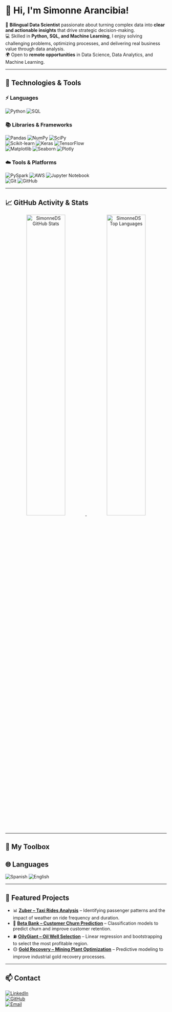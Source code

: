 # 👋 Hi, I'm Simonne Arancibia!

🎯 **Bilingual Data Scientist** passionate about turning complex data into **clear and actionable insights** that drive strategic decision-making.  
💻 Skilled in **Python, SQL, and Machine Learning**, I enjoy solving challenging problems, optimizing processes, and delivering real business value through data analysis.  
🌍 Open to **remote opportunities** in Data Science, Data Analytics, and Machine Learning.  

---

## 🚀 Technologies & Tools

### ⚡ Languages
<p>
  <img src="https://img.shields.io/badge/Python-3776AB?style=flat-square&logo=python&logoColor=white" alt="Python">
  <img src="https://img.shields.io/badge/SQL-4479A1?style=flat-square&logo=mysql&logoColor=white" alt="SQL">
</p>

### 📚 Libraries & Frameworks
<p>
  <img src="https://img.shields.io/badge/Pandas-150458?style=flat-square&logo=pandas&logoColor=white" alt="Pandas">
  <img src="https://img.shields.io/badge/NumPy-013243?style=flat-square&logo=numpy&logoColor=white" alt="NumPy">
  <img src="https://img.shields.io/badge/SciPy-8CAAE6?style=flat-square&logo=scipy&logoColor=black" alt="SciPy">
  <br>
  <img src="https://img.shields.io/badge/Scikit--learn-F7931E?style=flat-square&logo=scikit-learn&logoColor=white" alt="Scikit-learn">
  <img src="https://img.shields.io/badge/Keras-D00000?style=flat-square&logo=keras&logoColor=white" alt="Keras">
  <img src="https://img.shields.io/badge/TensorFlow-FF6F00?style=flat-square&logo=tensorflow&logoColor=white" alt="TensorFlow">
  <br>
  <img src="https://img.shields.io/badge/Matplotlib-3D5B91?style=flat-square&logo=matplotlib&logoColor=white" alt="Matplotlib">
  <img src="https://img.shields.io/badge/Seaborn-3C9CBB?style=flat-square&logo=seaborn&logoColor=white" alt="Seaborn">
  <img src="https://img.shields.io/badge/Plotly-27338C?style=flat-square&logo=plotly&logoColor=white" alt="Plotly">
</p>

### ☁️ Tools & Platforms
<p>
  <img src="https://img.shields.io/badge/PySpark-E25A1C?style=flat-square&logo=apachespark&logoColor=white" alt="PySpark">
  <img src="https://img.shields.io/badge/AWS-232F3E?style=flat-square&logo=amazonaws&logoColor=white" alt="AWS">
  <img src="https://img.shields.io/badge/Jupyter-F37626?style=flat-square&logo=jupyter&logoColor=white" alt="Jupyter Notebook">
  <br>
  <img src="https://img.shields.io/badge/Git-F05032?style=flat-square&logo=git&logoColor=white" alt="Git">
  <img src="https://img.shields.io/badge/GitHub-181717?style=flat-square&logo=github&logoColor=white" alt="GitHub">
</p>

---

## 📈 GitHub Activity & Stats

<div align="center">
  <a href="https://github.com/SimonneDS">
    <img src="https://github-readme-stats.vercel.app/api/user/SimonneDS?show_icons=true&theme=dark&include_all_commits=true&count_private=true&custom_title=SimonneDS%20Stats&hide_border=true&rank_icon=none" 
         alt="SimonneDS GitHub Stats" 
         style="width: 49%;"
    />
  </a>
  
  <a href="https://github.com/SimonneDS">
    <img src="https://github-readme-stats.vercel.app/api/top-langs/?username=SimonneDS&layout=compact&theme=dark&hide_border=true&langs_count=8&title_color=fff" 
         alt="SimonneDS Top Languages" 
         style="width: 49%;"
    />
  </a>
  
  <br>
  </div>

---

## 🚀 My Toolbox
## 🌐 Languages
![Spanish](https://img.shields.io/badge/Spanish-Native-red?style=for-the-badge)
![English](https://img.shields.io/badge/English-Advanced-blue?style=for-the-badge)

---

## 📌 Featured Projects

- 📊 [**Zuber – Taxi Rides Analysis**](https://github.com/Monita0611/Zuber_project) – Identifying passenger patterns and the impact of weather on ride frequency and duration.  
- 🏦 [**Beta Bank – Customer Churn Prediction**](https://github.com/Monita0611/BetaBank_project) – Classification models to predict churn and improve customer retention.  
- ⛽ [**OilyGiant – Oil Well Selection**](https://github.com/Monita0611/OilyGiant_project) – Linear regression and bootstrapping to select the most profitable region.  
- 🟡 [**Gold Recovery – Mining Plant Optimization**](https://github.com/Monita0611/Gold_recovery_project) – Predictive modeling to improve industrial gold recovery processes.  

---

## 📫 Contact

[![LinkedIn](https://img.shields.io/badge/LinkedIn-0A66C2?style=for-the-badge&logo=linkedin&logoColor=white)](https://www.linkedin.com/in/simonne-arancibia-cardenas/)  
[![GitHub](https://img.shields.io/badge/GitHub-181717?style=for-the-badge&logo=github&logoColor=white)](https://github.com/Monita0611)  
[![Email](https://img.shields.io/badge/Email-D14836?style=for-the-badge&logo=gmail&logoColor=white)](mailto:simonne.cardenas@gmail.com)  
